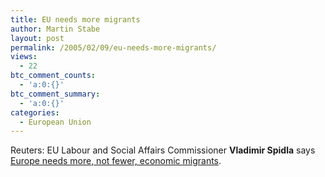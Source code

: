 ```yaml
---
title: EU needs more migrants
author: Martin Stabe
layout: post
permalink: /2005/02/09/eu-needs-more-migrants/
views:
  - 22
btc_comment_counts:
  - 'a:0:{}'
btc_comment_summary:
  - 'a:0:{}'
categories:
  - European Union
---
```

Reuters: EU Labour and Social Affairs Commissioner **Vladimir Spidla** says [Europe needs more, not fewer, economic migrants][1].

 [1]: http://www.reuters.co.uk/newsArticle.jhtml;jsessionid=UDNU5WDCHTGXCCRBAEKSFFA?type=topNews&storyID=668918